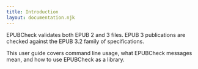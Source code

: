 ```yaml
---
title: Introduction
layout: documentation.njk
---
```


EPUBCheck validates both EPUB 2 and 3 files. EPUB 3 publications are checked against the EPUB 3.2 family of specifications.

This user guide covers command line usage, what EPUBCheck messages mean, and how to use EPUBCheck as a library.

